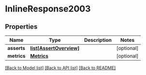 # InlineResponse2003

## Properties
Name | Type | Description | Notes
------------ | ------------- | ------------- | -------------
**asserts** | [**list[AssertOverview]**](AssertOverview.md) |  | [optional] 
**metrics** | [**Metrics**](Metrics.md) |  | [optional] 

[[Back to Model list]](../README.md#documentation-for-models) [[Back to API list]](../README.md#documentation-for-api-endpoints) [[Back to README]](../README.md)

